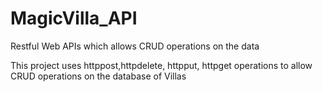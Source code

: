 # MagicVilla_API
Restful Web APIs which allows CRUD operations on the data

This project uses httppost,httpdelete, httpput, httpget operations to allow CRUD operations on the database of Villas
